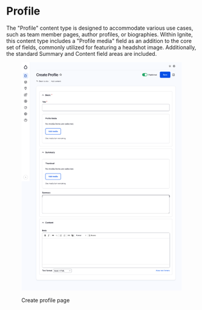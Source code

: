 # Profile

The "Profile" content type is designed to accommodate various use cases, such as team member pages, author profiles, or biographies. Within Ignite, this content type includes a "Profile media" field as an addition to the core set of fields, commonly utilized for featuring a headshot image. Additionally, the standard Summary and Content field areas are included.

<figure><img src="../../.gitbook/assets/screencapture-mcignite-ddev-site-node-add-profile-2023-05-24-12_06_12 (1).png" alt=""><figcaption><p>Create profile page</p></figcaption></figure>
